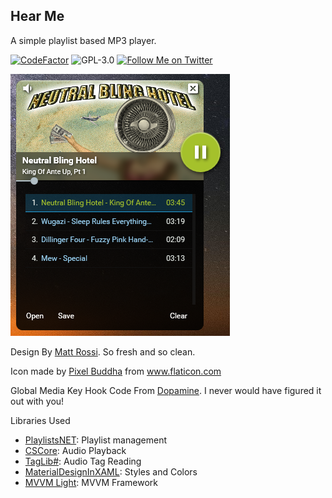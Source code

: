 ## Hear Me
A simple playlist based MP3 player.

[![CodeFactor](https://www.codefactor.io/repository/github/1hitsong/hear-me/badge/master)](https://www.codefactor.io/repository/github/1hitsong/hear-me/overview/master) ![GPL-3.0](https://img.shields.io/github/license/1hitsong/hear-me.svg?style=flat-square) [![Follow Me on Twitter](https://img.shields.io/twitter/follow/1hitsong.svg?style=social)](https://twitter.com/1hitsong/)

![Hear Me MP3 Player](https://raw.githubusercontent.com/1hitsong/Hear-Me/master/HearMe.PNG)

Design By [Matt Rossi](https://dribbble.com/shots/2313399-Daily-UI-Day-9-Music-Player). So fresh and so clean.

Icon made by [Pixel Buddha](https://www.flaticon.com/authors/pixel-buddha) from www.flaticon.com

Global Media Key Hook Code From [Dopamine](https://github.com/digimezzo/Dopamine). I never would have figured it out with you!

Libraries Used
* [PlaylistsNET](https://github.com/tmk907/PlaylistsNET): Playlist management
* [CSCore](https://github.com/filoe/cscore): Audio Playback
* [TagLib#](https://github.com/mono/taglib-sharp/): Audio Tag Reading
* [MaterialDesignInXAML](https://github.com/MaterialDesignInXAML/MaterialDesignInXamlToolkit): Styles and Colors
* [MVVM Light](https://github.com/lbugnion/mvvmlight/): MVVM Framework
